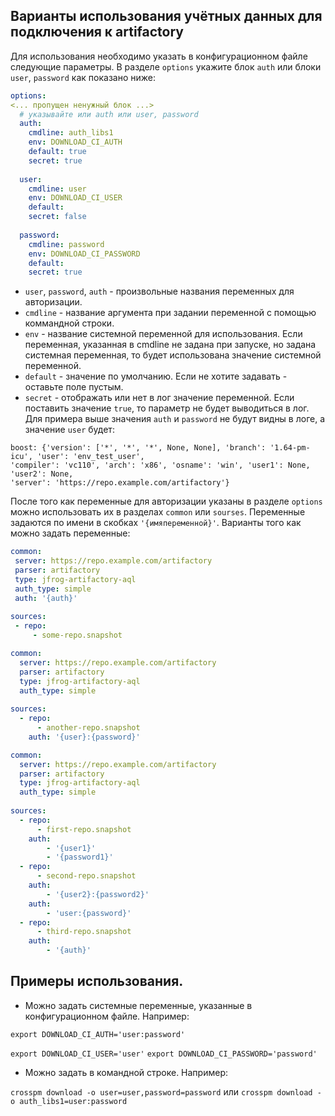 ## Варианты использования учётных данных для подключения к artifactory

Для использования необходимо указать в конфигурационном файле следующие параметры.
В разделе `options` укажите блок `auth` или блоки `user`, `password` как показано ниже:
```yaml
options:
<... пропущен ненужный блок ...>
  # указывайте или auth или user, password
  auth: 
    cmdline: auth_libs1
    env: DOWNLOAD_CI_AUTH
    default: true
    secret: true
    
  user:
    cmdline: user
    env: DOWNLOAD_CI_USER
    default:
    secret: false
  
  password:
    cmdline: password
    env: DOWNLOAD_CI_PASSWORD
    default: 
    secret: true
```

 - `user`, `password`, `auth` - произвольные названия переменных для авторизации.
 - `cmdline` - название аргумента при задании переменной с помощью коммандной строки.
 - `env` - название системной переменной для использования. Если переменная, указанная в cmdline не задана при запуске,
 но задана системная переменная, то будет использована значение системной переменной.
 - `default` - значение по умолчанию. Если не хотите задавать - оставьте поле пустым. 
 - `secret` - отображать или нет в лог значение переменной. Если поставить значение `true`,
 то параметр не будет выводиться в лог. Для примера выше значения `auth` и `password` не будут видны в логе, а значение `user` будет:
  ```
boost: {'version': ['*', '*', '*', None, None], 'branch': '1.64-pm-icu', 'user': 'env_test_user', 
'compiler': 'vc110', 'arch': 'x86', 'osname': 'win', 'user1': None, 'user2': None, 
'server': 'https://repo.example.com/artifactory'}
```
 
 После того как переменные для авторизации указаны в разделе `options` можно использовать их в разделах `common` или `sourses`.
 Переменные задаются по имени в скобках `'{имяпеременной}'`.
 Варианты того как можно задать переменные:
 ```yaml
common:
  server: https://repo.example.com/artifactory
  parser: artifactory
  type: jfrog-artifactory-aql
  auth_type: simple
  auth: '{auth}'
  
sources:
  - repo:
      - some-repo.snapshot 
```

```yaml
common:
  server: https://repo.example.com/artifactory
  parser: artifactory
  type: jfrog-artifactory-aql
  auth_type: simple
  
sources:
  - repo:
      - another-repo.snapshot
    auth: '{user}:{password}'
``` 
 
```yaml
common:
  server: https://repo.example.com/artifactory
  parser: artifactory
  type: jfrog-artifactory-aql
  auth_type: simple
  
sources:
  - repo:
      - first-repo.snapshot
    auth: 
        - '{user1}'
        - '{password1}'         
  - repo:
      - second-repo.snapshot
    auth: 
        - '{user2}:{password2}'
    auth: 
        - 'user:{password}'
  - repo:
      - third-repo.snapshot
    auth: 
        - '{auth}'
```

## Примеры использования.

 - Можно задать системные переменные, указанные в конфигурационном файле. Например:
 
 `export DOWNLOAD_CI_AUTH='user:password'`
 
 `export DOWNLOAD_CI_USER='user'`
 `export DOWNLOAD_CI_PASSWORD='password'`

 - Можно задать в командной строке. Например:
 
`crosspm download -o user=user,password=password`
или
`crosspm download -o auth_libs1=user:password`
